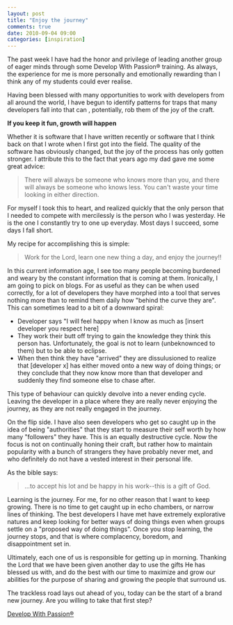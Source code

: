 ```yaml
---
layout: post
title: "Enjoy the journey"
comments: true
date: 2010-09-04 09:00
categories: [inspiration]
---
```

The past week I have had the honor and privilege of leading another group of eager minds through some Develop With Passion® training. As always, the experience for me is more personally and emotionally rewarding than I think any of my students could ever realise.

Having been blessed with many opportunities to work with developers from all around the world, I have begun to identify patterns for traps that many developers fall into that can , potentially, rob them of the joy of the craft.

**If you keep it fun, growth will happen**

Whether it is software that I have written recently or software that I think back on that I wrote when I first got into the field. The quality of the software has obviously changed, but the joy of the process has only gotten stronger. I attribute this to the fact that years ago my dad gave me some great advice:

>There will always be someone who knows more than you, and there will always be someone who knows less. You can't waste your time looking in either direction.

For myself I took this to heart, and realized quickly that the only person that I needed to compete with mercilessly is the person who I was yesterday. He is the one I constantly try to one up everyday. Most days I succeed, some days I fall short.

My recipe for accomplishing this is simple:

>Work for the Lord, learn one new thing a day, and enjoy the journey!!

In this current information age, I see too many people becoming burdened and weary by the constant information that is coming at them. Ironically, I am going to pick on blogs. For as useful as they can be when used correctly, for a lot of developers they have morphed into a tool that serves nothing more than to remind them daily how "behind the curve they are". This can sometimes lead to a bit of a downward spiral:

* Developer says "I will feel happy when I know as much as [insert developer you respect here]
* They work their butt off trying to gain the knowledge they think this person has. Unfortunately, the goal is not to learn (unbeknownced to them) but to be able to eclipse.
* When then think they have "arrived" they are dissulusioned to realize that [developer x] has either moved onto a new way of doing things; or they conclude that they now know more than that developer and suddenly they find someone else to chase after.
 
This type of behaviour can quickly devolve into a never ending cycle. Leaving the developer in a place where they are really never enjoying the journey, as they are not really engaged in the journey.

On the flip side. I have also seen developers who get so caught up in the idea of being "authorities" that they start to measure their self worth by how many "followers" they have. This is an equally destructive cycle. Now the focus is not on continually honing their craft, but rather how to maintain popularity with a bunch of strangers they have probably never met, and who definitely do not have a vested interest in their personal life.

As the bible says:

>...to accept his lot and be happy in his work--this is a gift of God.

Learning is the journey. For me, for no other reason that I want to keep growing. There is no
 time to get caught up in echo chambers, or narrow lines of thinking. The best developers I have met have extremely explorative natures and keep looking for better ways of doing things even when groups settle on a "proposed way of doing things". Once you stop learning, the journey stops, and that is where complacency, boredom, and disappointment set in.

Ultimately, each one of us is responsible for getting up in morning. Thanking the Lord that we have been given another day to use the gifts He has blessed us with, and do the best with our time to maximize and grow our abilities for the purpose of sharing and growing the people that surround us.

The trackless road lays out ahead of you, today can be the start of a brand new journey. Are you willing to take that first step?

[Develop With Passion®](http://www.developwithpassion.com)
